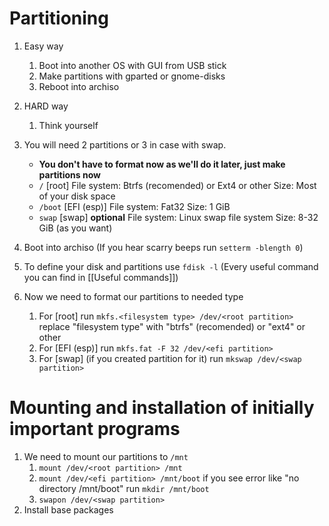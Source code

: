 # Partitioning
1. Easy way
	1. Boot into another OS with GUI from USB stick
	2. Make partitions with gparted or gnome-disks
	3. Reboot into archiso

1. HARD way
	1. Think yourself

2. You will need 2 partitions or 3 in case with swap. 
	- **You don't have to format now as we'll do it later, just make partitions now**
	- `/` [root]
	File system: Btrfs (recomended) or Ext4 or other
	Size: Most of your disk space
	- `/boot` [EFI (esp)]
	File system: Fat32
	Size: 1 GiB
	- `swap` [swap] **optional**
	File system: Linux swap file system
	Size: 8-32 GiB (as you want)

3. Boot into archiso (If you hear scarry beeps run `setterm -blength 0`)
4. To define your disk and partitions use `fdisk -l` (Every useful command you can find in [[Useful commands]])
5. Now we need to format our partitions to needed type
	1. For [root] run
	`mkfs.<filesystem type> /dev/<root partition>`
	replace "filesystem type" with "btrfs" (recomended) or "ext4" or other
	2. For [EFI (esp)] run
	`mkfs.fat -F 32 /dev/<efi partition>`
	3. For [swap] (if you created partition for it) run
	`mkswap /dev/<swap partition>`

# Mounting and installation of initially important programs
1. We need to mount our partitions to `/mnt`
	1. `mount /dev/<root partition> /mnt`
	2. `mount /dev/<efi partition> /mnt/boot`
	if you see error like "no directory /mnt/boot"
	run `mkdir /mnt/boot`
	3. `swapon /dev/<swap partition>`
2. Install base packages
